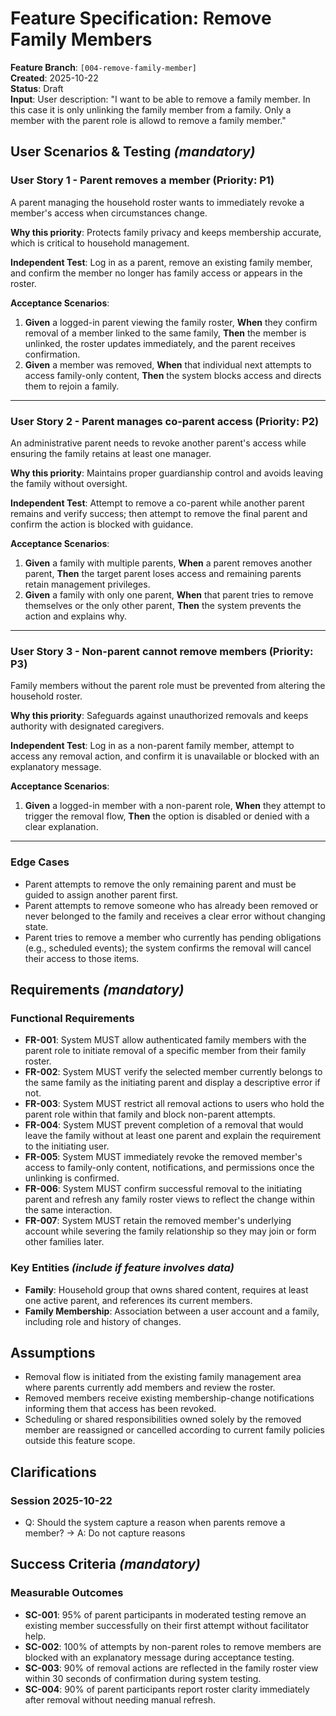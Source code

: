 # Feature Specification: Remove Family Members

**Feature Branch**: `[004-remove-family-member]`  
**Created**: 2025-10-22  
**Status**: Draft  
**Input**: User description: "I want to be able to remove a family member. In this case it is only unlinking the family member from a family. Only a member with the parent role is allowd to remove a family member."

## User Scenarios & Testing *(mandatory)*

### User Story 1 - Parent removes a member (Priority: P1)

A parent managing the household roster wants to immediately revoke a member's access when circumstances change.

**Why this priority**: Protects family privacy and keeps membership accurate, which is critical to household management.

**Independent Test**: Log in as a parent, remove an existing family member, and confirm the member no longer has family access or appears in the roster.

**Acceptance Scenarios**:

1. **Given** a logged-in parent viewing the family roster, **When** they confirm removal of a member linked to the same family, **Then** the member is unlinked, the roster updates immediately, and the parent receives confirmation.
2. **Given** a member was removed, **When** that individual next attempts to access family-only content, **Then** the system blocks access and directs them to rejoin a family.

---

### User Story 2 - Parent manages co-parent access (Priority: P2)

An administrative parent needs to revoke another parent's access while ensuring the family retains at least one manager.

**Why this priority**: Maintains proper guardianship control and avoids leaving the family without oversight.

**Independent Test**: Attempt to remove a co-parent while another parent remains and verify success; then attempt to remove the final parent and confirm the action is blocked with guidance.

**Acceptance Scenarios**:

1. **Given** a family with multiple parents, **When** a parent removes another parent, **Then** the target parent loses access and remaining parents retain management privileges.
2. **Given** a family with only one parent, **When** that parent tries to remove themselves or the only other parent, **Then** the system prevents the action and explains why.

---

### User Story 3 - Non-parent cannot remove members (Priority: P3)

Family members without the parent role must be prevented from altering the household roster.

**Why this priority**: Safeguards against unauthorized removals and keeps authority with designated caregivers.

**Independent Test**: Log in as a non-parent family member, attempt to access any removal action, and confirm it is unavailable or blocked with an explanatory message.

**Acceptance Scenarios**:

1. **Given** a logged-in member with a non-parent role, **When** they attempt to trigger the removal flow, **Then** the option is disabled or denied with a clear explanation.

---

### Edge Cases

- Parent attempts to remove the only remaining parent and must be guided to assign another parent first.
- Parent attempts to remove someone who has already been removed or never belonged to the family and receives a clear error without changing state.
- Parent tries to remove a member who currently has pending obligations (e.g., scheduled events); the system confirms the removal will cancel their access to those items.

## Requirements *(mandatory)*

### Functional Requirements

- **FR-001**: System MUST allow authenticated family members with the parent role to initiate removal of a specific member from their family roster.
- **FR-002**: System MUST verify the selected member currently belongs to the same family as the initiating parent and display a descriptive error if not.
- **FR-003**: System MUST restrict all removal actions to users who hold the parent role within that family and block non-parent attempts.
- **FR-004**: System MUST prevent completion of a removal that would leave the family without at least one parent and explain the requirement to the initiating user.
- **FR-005**: System MUST immediately revoke the removed member's access to family-only content, notifications, and permissions once the unlinking is confirmed.
- **FR-006**: System MUST confirm successful removal to the initiating parent and refresh any family roster views to reflect the change within the same interaction.
- **FR-007**: System MUST retain the removed member's underlying account while severing the family relationship so they may join or form other families later.

### Key Entities *(include if feature involves data)*

- **Family**: Household group that owns shared content, requires at least one active parent, and references its current members.
- **Family Membership**: Association between a user account and a family, including role and history of changes.

## Assumptions

- Removal flow is initiated from the existing family management area where parents currently add members and review the roster.
- Removed members receive existing membership-change notifications informing them that access has been revoked.
- Scheduling or shared responsibilities owned solely by the removed member are reassigned or cancelled according to current family policies outside this feature scope.

## Clarifications

### Session 2025-10-22

- Q: Should the system capture a reason when parents remove a member? → A: Do not capture reasons

## Success Criteria *(mandatory)*

### Measurable Outcomes

- **SC-001**: 95% of parent participants in moderated testing remove an existing member successfully on their first attempt without facilitator help.
- **SC-002**: 100% of attempts by non-parent roles to remove members are blocked with an explanatory message during acceptance testing.
- **SC-003**: 90% of removal actions are reflected in the family roster view within 30 seconds of confirmation during system testing.
- **SC-004**: 90% of parent participants report roster clarity immediately after removal without needing manual refresh.
